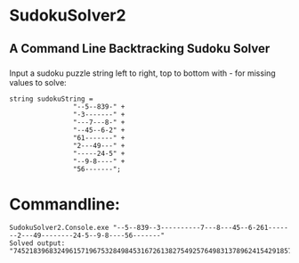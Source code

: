 # SudokuSolver2
## A Command Line Backtracking Sudoku Solver
### 
Input a sudoku puzzle string left to right, top to bottom with - for missing values to solve: 
```
string sudokuString =
                "--5--839-" +
                "-3-------" +
                "---7---8-" +
                "--45--6-2" +
                "61-------" +
                "2---49---" +
                "-----24-5" +
                "--9-8----" +
                "56-------";
```
# Commandline:

```
SudokuSolver2.Console.exe "--5--839--3----------7---8---45--6-261-------2---49--------24-5--9-8----56-------"                                                                      
Solved output:            "745218396832496157196753284984531672613827549257649831378962415429185763561374928"
